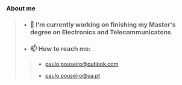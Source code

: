 ### About me

>- ### 🔭 I’m currently working on finishing my **Master's degree on Electronics and Telecommunicatons**
>
>- ### 📫 How to reach me: 
>
>>- paulo.pouseiro@outlook.com
>>    
>>- paulo.pouseiro@ua.pt
